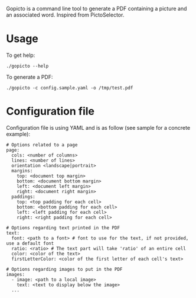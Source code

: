 Gopicto is a command line tool to generate a PDF containing a picture and an associated word.
Inspired from PictoSelector.

# Usage

To get help:

```
./gopicto --help
```

To generate a PDF:

```
./gopicto -c config.sample.yaml -o /tmp/test.pdf
```

# Configuration file

Configuration file is using YAML and is as follow (see sample for a concrete example):

```
# Options related to a page
page:
  cols: <number of columns>
  lines: <number of lines>
  orientation <landscape|portrait>
  margins:
    top: <document top margin>
    bottom: <document bottom margin>
    left: <document left margin>
    right: <document right margin>
  paddings:
    top: <top padding for each cell>
    bottom: <bottom padding for each cell>
    left: <left padding for each cell>
    right: <right padding for each cell>

# Options regarding text printed in the PDF
text:
  font: <path to a font> # font to use for the text, if not provided, use a default font
  ratio: <ratio> # The text part will take 'ratio' of an entire cell
  color: <color of the text>
  firstLetterColor: <color of the first letter of each cell's text>

# Options regarding images to put in the PDF
images:
  - image: <path to a local image>
    text: <text to display below the image>
  ...
```

